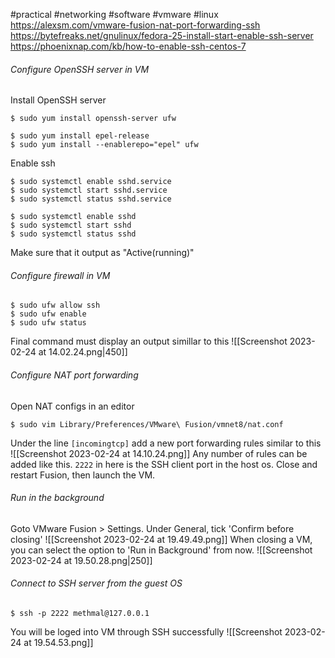 #practical #networking #software #vmware #linux
https://alexsm.com/vmware-fusion-nat-port-forwarding-ssh
https://bytefreaks.net/gnulinux/fedora-25-install-start-enable-ssh-server
https://phoenixnap.com/kb/how-to-enable-ssh-centos-7

###### Configure OpenSSH server in VM
Install OpenSSH server
```Fedora
$ sudo yum install openssh-server ufw
```

```CentOs
$ sudo yum install epel-release
$ sudo yum install --enablerepo="epel" ufw
```

Enable ssh
```Fedora
$ sudo systemctl enable sshd.service
$ sudo systemctl start sshd.service
$ sudo systemctl status sshd.service
```

```CentOs
$ sudo systemctl enable sshd
$ sudo systemctl start sshd
$ sudo systemctl status sshd
```
Make sure that it output as "Active(running)"

###### Configure firewall in VM
```Fedora
$ sudo ufw allow ssh
$ sudo ufw enable
$ sudo ufw status
```

Final command must display an output simillar to this
![[Screenshot 2023-02-24 at 14.02.24.png|450]]

###### Configure NAT port forwarding 
Open NAT configs in an editor
```Mac
$ sudo vim Library/Preferences/VMware\ Fusion/vmnet8/nat.conf
```

Under the line `[incomingtcp]` add a new port forwarding rules similar to this
![[Screenshot 2023-02-24 at 14.10.24.png]]
Any number of rules can be added like this. `2222` in here is the SSH client port in the host os. Close and restart Fusion, then launch the VM.

###### Run in the background
Goto VMware Fusion > Settings. Under General, tick 'Confirm before closing'
![[Screenshot 2023-02-24 at 19.49.49.png]]
When closing a VM, you can select the option to 'Run in Background' from now.
![[Screenshot 2023-02-24 at 19.50.28.png|250]]

###### Connect to SSH server from the guest OS
```Mac
$ ssh -p 2222 methmal@127.0.0.1
```

You will be loged into VM through SSH successfully
![[Screenshot 2023-02-24 at 19.54.53.png]]